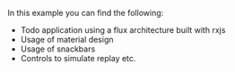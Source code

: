 In this example you can find the following:
- Todo application using a flux architecture built with rxjs
- Usage of material design
- Usage of snackbars
- Controls to simulate replay etc.